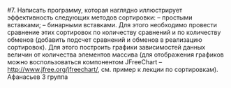 #7.	Написать программу, которая наглядно иллюстрирует эффективность следующих методов сортировки:
–	простыми вставками;
–	бинарными вставками.
Для этого необходимо провести сравнение этих сортировок по количеству сравнений и по количеству обменов (добавить подсчет сравнений и обменов в реализацию сортировок). Для этого построить графики зависимостей данных величин от количества элементов массива (для отображения графиков можно воспользоваться компонентом JFreeChart – http://www.jfree.org/jfreechart/, см. пример к лекции по сортировкам).
Афанасьев 3 группа
